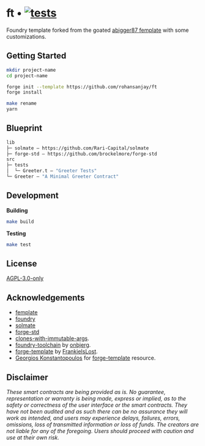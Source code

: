 # ft • [![tests](https://github.com/rohansanjay/ft/actions/workflows/tests.yml/badge.svg)](https://github.com/rohansanjay/ft/actions/workflows/tests.yml)

Foundry template forked from the goated [abigger87 femplate](https://github.com/abigger87/femplate) with some customizations.

## Getting Started

```sh
mkdir project-name
cd project-name
```
```sh
forge init --template https://github.com/rohansanjay/ft
forge install
```
```sh
make rename
yarn
```


## Blueprint

```ml
lib
├─ solmate — https://github.com/Rari-Capital/solmate
├─ forge-std — https://github.com/brockelmore/forge-std
src
├─ tests
│  └─ Greeter.t — "Greeter Tests"
└─ Greeter — "A Minimal Greeter Contract"
```


## Development

**Building**
```bash
make build
```

**Testing**
```bash
make test
```


## License

[AGPL-3.0-only](https://github.com/rohansanjay/ft/blob/master/LICENSE)


## Acknowledgements

- [femplate](https://github.com/abigger87/femplate)
- [foundry](https://github.com/foundry-rs/foundry)
- [solmate](https://github.com/Rari-Capital/solmate)
- [forge-std](https://github.com/foundry-rs/forge-std)
- [clones-with-immutable-args](https://github.com/wighawag/clones-with-immutable-args).
- [foundry-toolchain](https://github.com/foundry-rs/foundry-toolchain) by [onbjerg](https://github.com/onbjerg).
- [forge-template](https://github.com/FrankieIsLost/forge-template) by [FrankieIsLost](https://github.com/FrankieIsLost).
- [Georgios Konstantopoulos](https://github.com/gakonst) for [forge-template](https://github.com/foundry-rs/forge-template) resource.


## Disclaimer

_These smart contracts are being provided as is. No guarantee, representation or warranty is being made, express or implied, as to the safety or correctness of the user interface or the smart contracts. They have not been audited and as such there can be no assurance they will work as intended, and users may experience delays, failures, errors, omissions, loss of transmitted information or loss of funds. The creators are not liable for any of the foregoing. Users should proceed with caution and use at their own risk._
